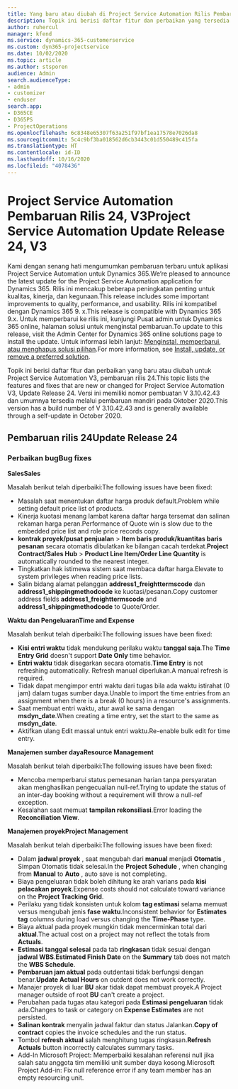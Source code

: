```yaml
---
title: Yang baru atau diubah di Project Service Automation Rilis Pembaruan 24, V3
description: Topik ini berisi daftar fitur dan perbaikan yang tersedia di Project Service Automation V3, pembaruan rilis 24, V3.
author: ruhercul
manager: kfend
ms.service: dynamics-365-customerservice
ms.custom: dyn365-projectservice
ms.date: 10/02/2020
ms.topic: article
ms.author: stsporen
audience: Admin
search.audienceType:
- admin
- customizer
- enduser
search.app:
- D365CE
- D365PS
- ProjectOperations
ms.openlocfilehash: 6c8348e65307f63a251f97bf1ea17578e7026da8
ms.sourcegitcommit: 5c4c9bf3ba018562d6cb3443c01d550489c415fa
ms.translationtype: HT
ms.contentlocale: id-ID
ms.lasthandoff: 10/16/2020
ms.locfileid: "4078436"
---
```

# <a name="project-service-automation-update-release-24-v3"></a><span data-ttu-id="761ac-103">Project Service Automation Pembaruan Rilis 24, V3</span><span class="sxs-lookup"><span data-stu-id="761ac-103">Project Service Automation Update Release 24, V3</span></span>

<span data-ttu-id="761ac-104">Kami dengan senang hati mengumumkan pembaruan terbaru untuk aplikasi Project Service Automation untuk Dynamics 365.</span><span class="sxs-lookup"><span data-stu-id="761ac-104">We’re pleased to announce the latest update for the Project Service Automation application for Dynamics 365.</span></span> <span data-ttu-id="761ac-105">Rilis ini mencakup beberapa peningkatan penting untuk kualitas, kinerja, dan kegunaan.</span><span class="sxs-lookup"><span data-stu-id="761ac-105">This release includes some important improvements to quality, performance, and usability.</span></span> <span data-ttu-id="761ac-106">Rilis ini kompatibel dengan Dynamics 365 9. x.</span><span class="sxs-lookup"><span data-stu-id="761ac-106">This release is compatible with Dynamics 365 9.x.</span></span> <span data-ttu-id="761ac-107">Untuk memperbarui ke rilis ini, kunjungi Pusat admin untuk Dynamics 365 online, halaman solusi untuk menginstal pembaruan.</span><span class="sxs-lookup"><span data-stu-id="761ac-107">To update to this release, visit the Admin Center for Dynamics 365 online solutions page to install the update.</span></span> <span data-ttu-id="761ac-108">Untuk informasi lebih lanjut: [Menginstal, memperbarui, atau menghapus solusi pilihan](https://docs.microsoft.com/power-platform/admin/install-remove-preferred-solution).</span><span class="sxs-lookup"><span data-stu-id="761ac-108">For more information, see [Install, update, or remove a preferred solution](https://docs.microsoft.com/power-platform/admin/install-remove-preferred-solution).</span></span>

<span data-ttu-id="761ac-109">Topik ini berisi daftar fitur dan perbaikan yang baru atau diubah untuk Project Service Automation V3, pembaruan rilis 24.</span><span class="sxs-lookup"><span data-stu-id="761ac-109">This topic lists the features and fixes that are new or changed for Project Service Automation V3, Update Release 24.</span></span> <span data-ttu-id="761ac-110">Versi ini memiliki nomor pembuatan V 3.10.42.43 dan umumnya tersedia melalui pembaruan mandiri pada Oktober 2020.</span><span class="sxs-lookup"><span data-stu-id="761ac-110">This version has a build number of V 3.10.42.43 and is generally available through a self-update in October 2020.</span></span>

## <a name="update-release-24"></a><span data-ttu-id="761ac-111">Pembaruan rilis 24</span><span class="sxs-lookup"><span data-stu-id="761ac-111">Update Release 24</span></span>

### <a name="bug-fixes"></a><span data-ttu-id="761ac-112">Perbaikan bug</span><span class="sxs-lookup"><span data-stu-id="761ac-112">Bug fixes</span></span>

<span data-ttu-id="761ac-113">**Sales**</span><span class="sxs-lookup"><span data-stu-id="761ac-113">**Sales**</span></span>

<span data-ttu-id="761ac-114">Masalah berikut telah diperbaiki:</span><span class="sxs-lookup"><span data-stu-id="761ac-114">The following issues have been fixed:</span></span>

- <span data-ttu-id="761ac-115">Masalah saat menentukan daftar harga produk default.</span><span class="sxs-lookup"><span data-stu-id="761ac-115">Problem while setting default price list of products.</span></span>
- <span data-ttu-id="761ac-116">Kinerja kuotasi menang lambat karena daftar harga tersemat dan salinan rekaman harga peran.</span><span class="sxs-lookup"><span data-stu-id="761ac-116">Performance of Quote win is slow due to the embedded price list and role price records copy.</span></span>
- <span data-ttu-id="761ac-117">**kontrak proyek/pusat penjualan** > **Item baris produk/kuantitas baris pesanan** secara otomatis dibulatkan ke bilangan cacah terdekat.</span><span class="sxs-lookup"><span data-stu-id="761ac-117">**Project Contract/Sales Hub** > **Product Line Item/Order Line Quantity** is automatically rounded to the nearest integer.</span></span>
- <span data-ttu-id="761ac-118">Tingkatkan hak istimewa sistem saat membaca daftar harga.</span><span class="sxs-lookup"><span data-stu-id="761ac-118">Elevate to system privileges when reading price lists.</span></span>
- <span data-ttu-id="761ac-119">Salin bidang alamat pelanggan **address1_freighttermscode** dan **address1_shippingmethodcode** ke kuotasi/pesanan.</span><span class="sxs-lookup"><span data-stu-id="761ac-119">Copy customer address fields **address1_freighttermscode** and **address1_shippingmethodcode** to Quote/Order.</span></span> 


<span data-ttu-id="761ac-120">**Waktu dan Pengeluaran**</span><span class="sxs-lookup"><span data-stu-id="761ac-120">**Time and Expense**</span></span>

<span data-ttu-id="761ac-121">Masalah berikut telah diperbaiki:</span><span class="sxs-lookup"><span data-stu-id="761ac-121">The following issues have been fixed:</span></span>

- <span data-ttu-id="761ac-122">**Kisi entri waktu** tidak mendukung perilaku waktu **tanggal saja**.</span><span class="sxs-lookup"><span data-stu-id="761ac-122">The **Time Entry Grid** doesn't support **Date Only** time behavior.</span></span>
- <span data-ttu-id="761ac-123">**Entri waktu** tidak disegarkan secara otomatis.</span><span class="sxs-lookup"><span data-stu-id="761ac-123">**Time Entry** is not refreshing automatically.</span></span> <span data-ttu-id="761ac-124">Refresh manual diperlukan.</span><span class="sxs-lookup"><span data-stu-id="761ac-124">A manual refresh is required.</span></span>
- <span data-ttu-id="761ac-125">Tidak dapat mengimpor entri waktu dari tugas bila ada waktu istirahat (0 jam) dalam tugas sumber daya.</span><span class="sxs-lookup"><span data-stu-id="761ac-125">Unable to import the time entries from an assignment when there is a break (0 hours) in a resource's assignments.</span></span>
- <span data-ttu-id="761ac-126">Saat membuat entri waktu, atur awal ke sama dengan **msdyn_date**.</span><span class="sxs-lookup"><span data-stu-id="761ac-126">When creating a time entry, set the start to the same as **msdyn_date**.</span></span>
- <span data-ttu-id="761ac-127">Aktifkan ulang Edit massal untuk entri waktu.</span><span class="sxs-lookup"><span data-stu-id="761ac-127">Re-enable bulk edit for time entry.</span></span>

<span data-ttu-id="761ac-128">**Manajemen sumber daya**</span><span class="sxs-lookup"><span data-stu-id="761ac-128">**Resource Management**</span></span>

<span data-ttu-id="761ac-129">Masalah berikut telah diperbaiki:</span><span class="sxs-lookup"><span data-stu-id="761ac-129">The following issues have been fixed:</span></span>

- <span data-ttu-id="761ac-130">Mencoba memperbarui status pemesanan harian tanpa persyaratan akan menghasilkan pengecualian null-ref.</span><span class="sxs-lookup"><span data-stu-id="761ac-130">Trying to update the status of an inter-day booking without a requirement will throw a null-ref exception.</span></span>
- <span data-ttu-id="761ac-131">Kesalahan saat memuat **tampilan rekonsiliasi**.</span><span class="sxs-lookup"><span data-stu-id="761ac-131">Error loading the **Reconciliation View**.</span></span>


<span data-ttu-id="761ac-132">**Manajemen proyek**</span><span class="sxs-lookup"><span data-stu-id="761ac-132">**Project Management**</span></span>

<span data-ttu-id="761ac-133">Masalah berikut telah diperbaiki:</span><span class="sxs-lookup"><span data-stu-id="761ac-133">The following issues have been fixed:</span></span>

- <span data-ttu-id="761ac-134">Dalam **jadwal proyek** , saat mengubah dari **manual** menjadi **Otomatis** , Simpan Otomatis tidak selesai.</span><span class="sxs-lookup"><span data-stu-id="761ac-134">In the **Project Schedule** , when changing from **Manual** to **Auto** , auto save is not completing.</span></span>
- <span data-ttu-id="761ac-135">Biaya pengeluaran tidak boleh dihitung ke arah varians pada **kisi pelacakan proyek**.</span><span class="sxs-lookup"><span data-stu-id="761ac-135">Expense costs should not calculate toward variance on the **Project Tracking Grid**.</span></span>
- <span data-ttu-id="761ac-136">Perilaku yang tidak konsisten untuk kolom **tag estimasi** selama memuat versus mengubah jenis **fase waktu**.</span><span class="sxs-lookup"><span data-stu-id="761ac-136">Inconsistent behavior for **Estimates tag** columns during load versus changing the **Time-Phase** type.</span></span>
- <span data-ttu-id="761ac-137">Biaya aktual pada proyek mungkin tidak mencerminkan total dari **aktual**.</span><span class="sxs-lookup"><span data-stu-id="761ac-137">The actual cost on a project may not reflect the totals from **Actuals**.</span></span>
- <span data-ttu-id="761ac-138">**Estimasi tanggal selesai** pada tab **ringkasan** tidak sesuai dengan **jadwal WBS**.</span><span class="sxs-lookup"><span data-stu-id="761ac-138">**Estimated Finish Date** on the **Summary** tab does not match the **WBS Schedule**.</span></span>
- <span data-ttu-id="761ac-139">**Pembaruan jam aktual** pada outdentasi tidak berfungsi dengan benar.</span><span class="sxs-lookup"><span data-stu-id="761ac-139">**Update Actual Hours** on outdent does not work correctly.</span></span>
- <span data-ttu-id="761ac-140">Manajer proyek di luar **BU** akar tidak dapat membuat proyek.</span><span class="sxs-lookup"><span data-stu-id="761ac-140">A Project manager outside of root **BU** can't create a project.</span></span>
- <span data-ttu-id="761ac-141">Perubahan pada tugas atau kategori pada **Estimasi pengeluaran** tidak ada.</span><span class="sxs-lookup"><span data-stu-id="761ac-141">Changes to task or category on **Expense Estimates** are not persisted.</span></span>
- <span data-ttu-id="761ac-142">**Salinan kontrak** menyalin jadwal faktur dan status Jalankan.</span><span class="sxs-lookup"><span data-stu-id="761ac-142">**Copy of contract** copies the invoice schedules and the run status.</span></span>
- <span data-ttu-id="761ac-143">Tombol **refresh aktual** salah menghitung tugas ringkasan.</span><span class="sxs-lookup"><span data-stu-id="761ac-143">**Refresh Actuals** button incorrectly calculates summary tasks.</span></span>
- <span data-ttu-id="761ac-144">Add-In Microsoft Project: Memperbaiki kesalahan referensi null jika salah satu anggota tim memiliki unit sumber daya kosong.</span><span class="sxs-lookup"><span data-stu-id="761ac-144">Microsoft Project Add-in: Fix null reference error if any team member has an empty resourcing unit.</span></span>

